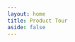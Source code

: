 ```yaml
---
layout: home
title: Product Tour
aside: false
---
```


<script setup>

const cards = [
    {
        text: `<p>The dashboard. Start by selecting a mode and a folder of content to work with.</p>
        <p>
        Whether you are describing data, creating a cultural collection or just performing a discovery process,
        everything you do will be stored in this folder.
        </p>
        <p class="text-center"><strong>Nothing is locked up inside Describo.</strong></p>
        `,
        image: "/images/tour/desktop1.webp",
    },
    {
        text: "<p>Wherever you are, pressing the 'Help' button in the navigation bar activates context sensitive help. The documentation link next to it opens context specific documentation in your browser.</p>",
        image: "/images/tour/desktop2.webp",
    },
    {
        text: `<p>When a folder is selected, the main dataset is shown in the middle pane along with a file browser on the left.
        In the navigation bar we can see the selected folder as well as the profile that was loaded for the mode you selected.
        Also note the controls to set a licence, save the metadata, and access application settings.</p>

        <p>At this point, you can immediately start describing your content. Try pressing <span class="text-sm bg-blue-500 text-white py-1 px-2 rounded">+ TextArea</span> next
        to keywords. The buttons tell you the type of data expected. In this case, you can add free text.
        Likewise, if you wanted to define an author you could press the <span class="text-sm bg-blue-500 text-white py-1 px-2 rounded">+ Person</span> button next to author and Describo will guide you in defining a person.
        </p>
        <p>Notice also the tabs down the left hand side. These guide you in the different types of data you can describe.</p>

        `,
        image: "/images/tour/desktop3.webp",
    },
    {
        text: `<p>Selecting a file in the file browser will add it to the metadata and navigate to it so that you can describe it in
        detail if you want. It also calculates file metadata for you. This is useful so you can check that the file is ok
        in the future (it hasn't changed in anyway).</p>
        <p>Notice that if possible, a file preview will be shown in the right hand panel.</p>
        `,
        image: "/images/tour/desktop4.webp",
    },
    {
        text: `<p>Describo makes all of Schema.org available to you. In the image we can see all of the properties defined by schema.org
        for an entity of type File; all the way back up the hierarchy to Thing. In addition, we can see what data types each property is expecting.
        The 'about' property expects an entity of type 'ANY' so Describo will let you associate anything you've already
        described.</p>`,
        image: "/images/tour/desktop5.webp",
    },
    {
        text: `<p>Entities can be created directly. The 'Location' property is expecting an entity of type Place and Describo provides controls to create a new entity of that type.</p>`,
        image: "/images/tour/desktop6.webp",
    },
    {
        text: `<p>Navigating to the entity we can then start managing its data. Shown is the Geometry component which enables creating
        a custom geometry for the Geo property. In this case, we've defined a geographical area of Australia.</p>`,
        image:  "/images/tour/desktop7.webp",
    },
    {
        text: `<p>If you register with describo.cloud and purchase credits, Describo can perform Optical Character Recoginition (OCR) and entity recognition of your data. Even without the cloud service, you can mark
        up entities and create rich datasets of entities mentioned in your data.</p>
        <p>
        <a href="/docs/guide/tutorials/transcribing-content.html" target="_blank">See the tutorial for more information.</a>
        </p>`,
        image:  "/images/tour/desktop8.webp",
    },
    {
        text: `<p>When using the transcription tools the data is written into the metadata file. In this image we see all of the
        entities that were marked up in the text associated as 'Mentions' in this file. In addition, Describo created a HTML
        transcription file with the markup created as data attributes in the HTML.</p>`,
        image:  "/images/tour/desktop9.webp",
    },
    {
        text: `<p>Describo interfaces with a conversational AI assistant to help you interrogate and understand your
        content. In this image the assistant has first summarised the text then, acting as an anthropologist,
        it has described the main topics. Finally, as a social scientist, the assistant explains the narrative
        with respect to any cultural symbolism. In each response, detailed examples are provided from the text to support
        the commentary.</p>
        <p>In addition, we can directly update the metadata for the file with the information we uncover by
        working with the assistant. </p>
        <p>
            <a href="/docs/guide/tutorials/transcribing-content-assistant.html" target="_blank">See the tutorial for more information.</a>
        </p>
        `,
        image:   "/images/tour/desktop10.webp"
    },
    {
        text: `<p>Here we see the descriptions and defined terms we created whilst working with the assistant.`,
        image:   "/images/tour/desktop11.webp"
    },
    {
        text: `<p>And defined terms can be looked up and attached to other content that you are working on.</p>`,
        image:   "/images/tour/desktop12.webp"
    },
    {
        text: `<p>The conversational AI assistant can be used for e-Discovery. Navigate to the discover tab, select the
        files you wish to interrogate (supports: Microsoft Word and Powerpoint, PDF, txt and html), start the assistant and go.`,
        image: "/images/tour/desktop13.webp",
    },
    {
        text: `<p>In this image we see the conversation on the right and direct updating of the metadata on the left.</p>`,
        image: "/images/tour/desktop14.webp",
    },
    {
        text: `<p>If we navigate back to the describe tab we see the metadata we created whilst using the assistant.</p>`,
        image: "/images/tour/desktop15.webp",
    },
    {
        text: `<p>Whatever your work, licensing and / or classifying it is critically important so Describo provides
        easy to use tools to do this. In this image we see a dialog for applying a licence to your work.</p>`,
        image: "/images/tour/desktop16.webp",
    },
    {
        text: `<p>And here we see the licence applied.</p>`,
        image: "/images/tour/desktop17.webp",
    },
     {
        text: `<p>Finally, application settings can be changed as required.</p>`,
        image: "/images/tour/desktop18.webp",
    },

];
</script>

<StackComponent :cards="cards"  class="mt-10 p-4 bg-slate-100 rounded-lg"></StackComponent>
